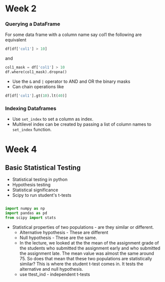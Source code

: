 # Week 2
### Querying a DataFrame
For some data frame with a column name say col1 the following are equivalent
```python
df[df['col1'] > 10]
```

and 

```python
col1_mask = df['col1'] > 10
df.where(col1_mask).dropna()
```

- Use the  `&`  and  `|`  operator to AND and OR the binary masks 
- Can chain operations like

``` python
df[df['col1'].gt(10).lt(40)]
```

### Indexing Dataframes
- Use `set_index`  to set a column as index. 
- Multilevel index can be created by passing a list of column names to  `set_index`  function.

# Week 4
## Basic Statistical Testing
- Statistical testing in python
- Hypothesis testing
- Statistical significance
- Scipy to run student's t-tests

```python

import numpy as np
import pandas as pd
from scipy import stats

```

- Statistical properties of two populations - are they similar or different. 
	- Alternative hypothesis - These are different
	- Null hypothesis - These are the same.
	- In the lecture, we looked at the the mean of the assignment grade of the students who submitted the assignment early and who submitted the assignment late. The mean value was almost the same around 75. So does that mean that these two populations are statistically similar? This is where the student t-test comes in. It tests the alternative and null hypothesis. 
	- use ttest_ind - independent t-tests